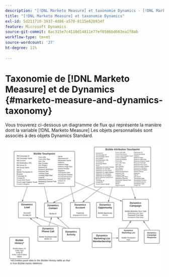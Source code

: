 ```yaml
---
description: "[!DNL Marketo Measure] et taxonomie Dynamics - [!DNL Marketo Measure] - Documentation du produit"
title: "[!DNL Marketo Measure] et taxonomie Dynamics"
exl-id: 5d211710-3937-4d86-a570-8115e62b934f
feature: Microsoft Dynamics
source-git-commit: 8ac315e7c4110d14811e77ef0586bd663ea1f8ab
workflow-type: tm+mt
source-wordcount: '27'
ht-degree: 11%

---
```


# Taxonomie de [!DNL Marketo Measure] et de Dynamics {#marketo-measure-and-dynamics-taxonomy}

Vous trouverez ci-dessous un diagramme de flux qui représente la manière dont la variable [!DNL Marketo Measure] Les objets personnalisés sont associés à des objets Dynamics Standard.<p>

![](assets/bizible-and-dynamics-taxonomy-1.png)
